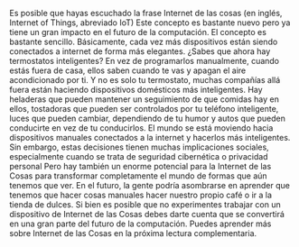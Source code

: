 Es posible que hayas escuchado la frase Internet de las cosas (en inglés, Internet of Things, abreviado IoT) Este concepto es bastante nuevo pero ya tiene un gran impacto en el futuro de la computación. El concepto es bastante sencillo. Básicamente, cada vez más dispositivos están siendo conectados a internet de forma más elegantes. ¿Sabes que ahora hay termostatos inteligentes? En vez de programarlos manualmente, cuando estás fuera de casa, ellos saben cuando te vas y apagan el aire acondicionado por ti. Y no es solo tu termostato, muchas compañías allá fuera están haciendo dispositivos domésticos más inteligentes. Hay heladeras que pueden mantener un seguimiento de que comidas hay en ellos, tostadoras que pueden ser controlados por tu teléfono inteligente, luces que pueden cambiar, dependiendo de tu humor y autos que pueden conducirte en vez de tu conducirlos. El mundo se está moviendo hacia dispositivos manuales conectados a la internet y hacerlos más inteligentes. Sin embargo, estas decisiones tienen muchas implicaciones sociales, especialmente cuando se trata de seguridad cibernética o privacidad personal Pero hay también un enorme potencial para la Internet de las Cosas para transformar completamente el mundo de formas que aún tenemos que ver. En el futuro, la gente podría asombrarse en aprender que tenemos que hacer cosas manuales hacer nuestro propio café o ir a la tienda de dulces. Si bien es posible que no experimentes trabajar con un dispositivo de Internet de las Cosas debes darte cuenta que se convertirá en una gran parte del futuro de la computación. Puedes aprender más sobre Internet de las Cosas en la próxima lectura complementaria.